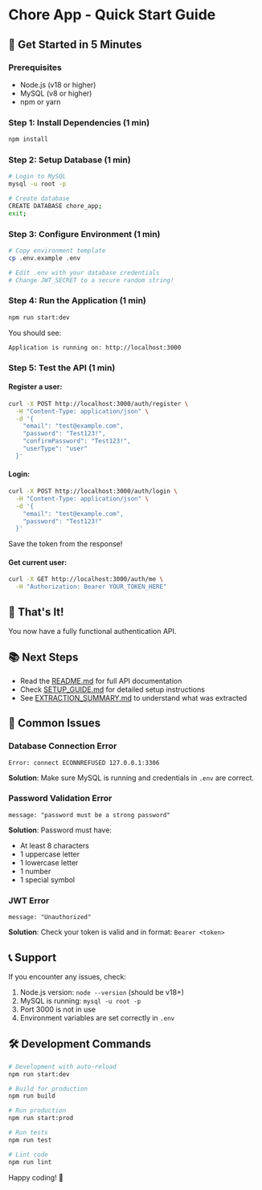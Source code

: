 # Chore App - Quick Start Guide

## 🚀 Get Started in 5 Minutes

### Prerequisites
- Node.js (v18 or higher)
- MySQL (v8 or higher)
- npm or yarn

### Step 1: Install Dependencies (1 min)
```bash
npm install
```

### Step 2: Setup Database (1 min)
```bash
# Login to MySQL
mysql -u root -p

# Create database
CREATE DATABASE chore_app;
exit;
```

### Step 3: Configure Environment (1 min)
```bash
# Copy environment template
cp .env.example .env

# Edit .env with your database credentials
# Change JWT_SECRET to a secure random string!
```

### Step 4: Run the Application (1 min)
```bash
npm run start:dev
```

You should see:
```
Application is running on: http://localhost:3000
```

### Step 5: Test the API (1 min)

#### Register a user:
```bash
curl -X POST http://localhost:3000/auth/register \
  -H "Content-Type: application/json" \
  -d '{
    "email": "test@example.com",
    "password": "Test123!",
    "confirmPassword": "Test123!",
    "userType": "user"
  }'
```

#### Login:
```bash
curl -X POST http://localhost:3000/auth/login \
  -H "Content-Type: application/json" \
  -d '{
    "email": "test@example.com",
    "password": "Test123!"
  }'
```

Save the token from the response!

#### Get current user:
```bash
curl -X GET http://localhost:3000/auth/me \
  -H "Authorization: Bearer YOUR_TOKEN_HERE"
```

## 🎉 That's It!

You now have a fully functional authentication API.

## 📚 Next Steps

- Read the [README.md](README.md) for full API documentation
- Check [SETUP_GUIDE.md](SETUP_GUIDE.md) for detailed setup instructions
- See [EXTRACTION_SUMMARY.md](EXTRACTION_SUMMARY.md) to understand what was extracted

## 🔧 Common Issues

### Database Connection Error
```
Error: connect ECONNREFUSED 127.0.0.1:3306
```
**Solution**: Make sure MySQL is running and credentials in `.env` are correct.

### Password Validation Error
```
message: "password must be a strong password"
```
**Solution**: Password must have:
- At least 8 characters
- 1 uppercase letter
- 1 lowercase letter
- 1 number
- 1 special symbol

### JWT Error
```
message: "Unauthorized"
```
**Solution**: Check your token is valid and in format: `Bearer <token>`

## 📞 Support

If you encounter any issues, check:
1. Node.js version: `node --version` (should be v18+)
2. MySQL is running: `mysql -u root -p`
3. Port 3000 is not in use
4. Environment variables are set correctly in `.env`

## 🛠️ Development Commands

```bash
# Development with auto-reload
npm run start:dev

# Build for production
npm run build

# Run production
npm run start:prod

# Run tests
npm run test

# Lint code
npm run lint
```

Happy coding! 🚀

